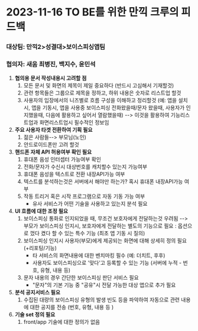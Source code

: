 # 2023-11-16 TO BE를 위한 만끽 크루의 피드백

### 대상팀: 만끽2>성결대>보이스피싱앱팀
### 협의자: 새움 최병진, 백지수, 윤민석

1. **협의용 문서 작성내용시 고려할 점**
	1)  모든 문서 및  화면의 제목이 제일 중요하다  (반드시 고심해서 기재할것)
	2) 관련 항목들은 그룹으로 제목을 정하고, 하위 내용은 숫자로 리스트업 할것
	3) 사용자의 입장에서의 니즈별로 흐름 구성을 이해하고 정리할것 (예: 앱을 설치시, 앱을 기동시, 앱을 사용중 보이스피싱 전화왔을때/문자 왔을때, 사용자가 인지했을때, 다음에 활용하고 싶어서 열람했을때)
	   --> 이것을 활용하여 기능리스트업과 화면리스트업시 필수적인 정보임
2. **주요 사용자 타겟 전환하여 기획 필요**
	1) 젊은 사람들--> 부모님(노인)
	2) 안드로이드폰만 고려 할것
3. **핸드폰 자체 API 허용여부 확인 필요**
	1)  휴대폰 음성 인터셉터 가능여부 확인
	2) 전화/문자가 수신시 대상번호를 캐치할수 있는지 가능여부
	3) 휴대폰  음성을 텍스트로 전환 내장API가능 여부
	4) 텍스트를 분석하는것은 서버에서 해야만 하는가? 혹시 휴대폰 내장API가능 여부
	5) 작동 트리거 혹은 시작 프로그램으로 자동 기동 가능 여부
		- 유사 서비스가 어떤 기술을 사용하고 있는지 분석 필요
4. **UI 흐름에 대한 조정 필요**
	1) 보이스피싱 통화로  인지되었을 때, 무조건 보호자에게 전달하는것 우려됨
	  --> 부모가 보이스피싱 인지시, 보호자에게 전달하는 별도의 기능으로  필요
	  : 옵션으로 껐다 켰다 할 수 있는 특수 기능 (최초 앱 기동 시 질의)
	 2) 보이스피싱 인지시 사용자(부모)에게 제공되는 화면에 대해 상세히 정의 필요 (+리포팅/기능)
		- 타 서비스의 화면내용에 대한 벤치마킹 필수 (예: 더치트, 후후)
		- 사용자도 보이스피싱으로  '맞다'고 등록할 수 있는 기능 (서버에 누적 - 번호, 유형, 내용 등)
	 3) 문자 내용의 경우 간단한 보이스피싱 판단 서비스 필요
	       - "문자"의 기본 기능 중 "공유"시 전달 가능한  대상 앱으로 추가 필요
5. **분석 공지서비스 필요**
	1) 수집된 대량의 보이스피싱 유형의 발생 빈도 등을 파악하여 자동으로 관련 내용에 대한 공지를 전송 (번호, 유형, 내용 등 )
6. **기술 set 정의 필요**
	1) front/app 기술에 대한 정의가 없음
